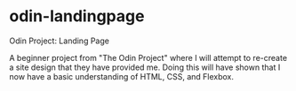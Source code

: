 # odin-landingpage
Odin Project: Landing Page

A beginner project from "The Odin Project" where I will attempt to re-create a site design that they have provided me. Doing this will have shown that I now have a basic understanding of HTML, CSS, and Flexbox.
